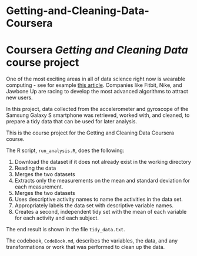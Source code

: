# Getting-and-Cleaning-Data-Coursera

# Coursera *Getting and Cleaning Data* course project

One of the most exciting areas in all of data science right now is wearable computing - see for example [this article](http://www.insideactivitytracking.com/data-science-activity-tracking-and-the-battle-for-the-worlds-top-sports-brand/). Companies like Fitbit, Nike, and Jawbone Up are racing to develop the most advanced algorithms to attract new users.

In this project, data collected from the accelerometer and gyroscope of the Samsung Galaxy S smartphone was retrieved, worked with, and cleaned, to prepare a tidy data that can be used for later analysis.


This is the course project for the Getting and Cleaning Data Coursera course.

The R script, `run_analysis.R`, does the following:

1. Download the dataset if it does not already exist in the working directory
2. Reading the data
3. Merges the two datasets
4. Extracts only the measurements on the mean and standard deviation for each measurement.
5. Merges the two datasets
6. Uses descriptive activity names to name the activities in the data set.
7. Appropriately labels the data set with descriptive variable names.
8. Creates a second, independent tidy set with the mean of each variable for each activity and each subject.

The end result is shown in the file `tidy_data.txt`.

The codebook, `CodeBook.md`, describes the variables, the data, and any 
transformations or work that was performed to clean up the data. 

